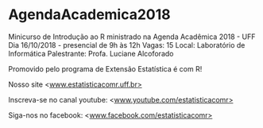# AgendaAcademica2018
Minicurso de Introdução ao R ministrado na Agenda Acadêmica 2018 - UFF
Dia 16/10/2018 - presencial de 9h às 12h
Vagas: 15
Local: Laboratório de Informática
Palestrante: Profa. Luciane Alcoforado

Promovido pelo programa de Extensão Estatística é com R! 

Nosso site <www.estatisticacomr.uff.br>

Inscreva-se no canal youtube: <www.youtube.com/estatisticacomr>

Siga-nos no facebook: <www.facebook.com/estatisticacomr>
